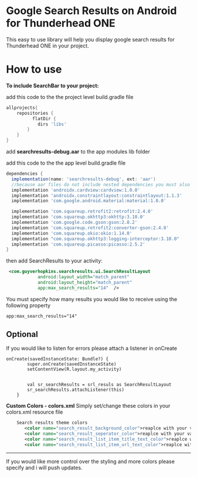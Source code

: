 # Google Search Results on Android for Thunderhead ONE  
  
This easy to use library will help you display google search results for Thunderhead ONE in your project.  
  
# How to use  
 
**To include SearchBar to your project:**  

   add this code to the the project level build.gradle file  
  
```gradle 
allprojects{ 
	repositories {  
		  flatDir {  
		    dirs 'libs'  
		}
	}  
}
```  

add **searchresults-debug.aar** to the app modules lib folder  

 add this code to the the app level build.gradle file  
  
```gradle  
dependencies {  
  implementation(name: 'searchresults-debug', ext: 'aar')
  //because aar files do not include nested dependencies you must also include
  implementation 'androidx.cardview:cardview:1.0.0'  
  implementation 'androidx.constraintlayout:constraintlayout:1.1.3'  
  implementation 'com.google.android.material:material:1.0.0'

  implementation 'com.squareup.retrofit2:retrofit:2.4.0'  
  implementation 'com.squareup.okhttp3:okhttp:3.10.0'  
  implementation 'com.google.code.gson:gson:2.8.2'  
  implementation 'com.squareup.retrofit2:converter-gson:2.4.0'  
  implementation 'com.squareup.okio:okio:1.14.0'  
  implementation "com.squareup.okhttp3:logging-interceptor:3.10.0"  
  implementation 'com.squareup.picasso:picasso:2.5.2'
}  
```  
  
then add SearchResults to your activity:  
  
```xml  
 <com.guyverhopkins.searchresults.ui.SearchResultLayout  
            android:layout_width="match_parent"  
            android:layout_height="match_parent"  
            app:max_search_results="14"  />  
```  
  You must specify how many results you would like to receive using the following property
  ```xml  
  app:max_search_results="14"
```


**Optional**
----------
If you would like to listen for errors please attach a listener in onCreate
```
onCreate(savedInstanceState: Bundle?) {  
        super.onCreate(savedInstanceState)  
        setContentView(R.layout.my_activity)  
  
  
        val sr_searchResults = srl_resuls as SearchResultLayout  
        sr_searchResults.attachListener(this)  
    }  
```

**Custom Colors - colors.xml** 
Simply set/change these colors in your colors.xml resource file

```xml
    Search results theme colors
       <color name="search_result_background_color">reaplce with your value</color>  
	   <color name="search_result_seperator_color">reaplce with your value</color>  
	   <color name="search_result_list_item_title_text_color">reaplce with your value</color>  
	   <color name="search_result_list_item_url_text_color">reaplce with your value</color>
```
----------

If you would like more control over the styling and more colors please specify and i will push updates.